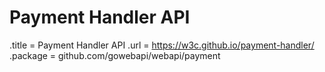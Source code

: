 # Payment Handler API

.title = Payment Handler API
.url = <https://w3c.github.io/payment-handler/>
.package = github.com/gowebapi/webapi/payment
